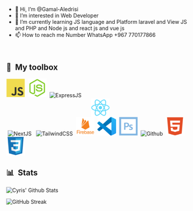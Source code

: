 - 👋 Hi, I’m @Gamal-Aledrisi
- 👀 I’m interested in Web Developer
- 🌱 I’m currently learning JS language and Platform laravel  and  View JS and PHP and Node js and react js and vue js 
- 📫 How to reach me Number WhatsApp +967 770177866




&nbsp;

## 🧰 &nbsp;My toolbox

<img  src="https://raw.githubusercontent.com/devicons/devicon/1119b9f84c0290e0f0b38982099a2bd027a48bf1/icons/javascript/javascript-original.svg" alt="JavaScript" width="50" height="50"/> &nbsp;<img  src="https://raw.githubusercontent.com/devicons/devicon/1119b9f84c0290e0f0b38982099a2bd027a48bf1/icons/nodejs/nodejs-plain.svg" alt="NodeJS" width="50" height="50"/> &nbsp;<img  src="https://github.com/CyrisXD/CyrisXD/raw/master/assets/ExpressJS.png" alt="ExpressJS"/> &nbsp; <img  src="https://raw.githubusercontent.com/devicons/devicon/1119b9f84c0290e0f0b38982099a2bd027a48bf1/icons/react/react-original.svg" alt="ReactJS" width="50" height="50" style="margin:0 auto; display:block;"/> &nbsp;<img  src="https://github.com/CyrisXD/CyrisXD/raw/master/assets/NextJS.png" alt="NextJS"/> &nbsp; <img  src="https://github.com/CyrisXD/CyrisXD/raw/master/assets/TailwindCSS.png" alt="TailwindCSS"/> &nbsp;<img src="https://raw.githubusercontent.com/devicons/devicon/1119b9f84c0290e0f0b38982099a2bd027a48bf1/icons/firebase/firebase-plain-wordmark.svg" alt="Firebase" width="50" height="50"/> &nbsp;<img  src="https://raw.githubusercontent.com/devicons/devicon/1119b9f84c0290e0f0b38982099a2bd027a48bf1/icons/vscode/vscode-original.svg" alt="VSCode" width="50" height="50"/> &nbsp;<img  src="https://raw.githubusercontent.com/devicons/devicon/1119b9f84c0290e0f0b38982099a2bd027a48bf1/icons/photoshop/photoshop-line.svg" alt="Photoshop" width="50" height="50"/> &nbsp;<img  src="https://github.com/CyrisXD/CyrisXD/raw/master/assets/Github.png" alt="Github"/> &nbsp;<img  src="https://raw.githubusercontent.com/devicons/devicon/1119b9f84c0290e0f0b38982099a2bd027a48bf1/icons/html5/html5-plain.svg" alt="HTML5" width="50" height="50"/> &nbsp;<img  src="https://raw.githubusercontent.com/devicons/devicon/1119b9f84c0290e0f0b38982099a2bd027a48bf1/icons/css3/css3-original.svg" alt="CSS3" width="50" height="50"/>



## 📊 &nbsp;Stats

![Cyris' Github Stats](https://github-readme-stats.vercel.app/api?username=CyrisXD&hide=contribs,prs&show_icons=true&bg_color=0d1116&title_color=ce09ec&text_color=a4aacb&icon_color=007ec6)


![GitHub Streak](https://github-readme-streak-stats.herokuapp.com/?user=BasharShaeb&theme=dark&count_private=true&bg_color=0d1116&title_color=ce09ec&text_color=a4aacb&icon_color=007ec6)

